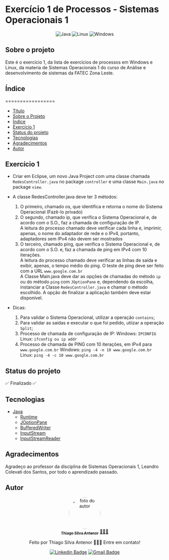 # Exercício 1 de Processos - Sistemas Operacionais 1

<div align="center">
  
![Java](https://img.shields.io/badge/java-%23ED8B00.svg?style=for-the-badge&logo=openjdk&logoColor=white)
![Linux](https://img.shields.io/badge/Linux-000?style=for-the-badge&logo=linux&logoColor=FCC624)
![Windows](https://img.shields.io/badge/Windows-000?style=for-the-badge&logo=windows&logoColor=2CA5E0)

</div>

## Sobre o projeto
Este é o exercício 1, da lista de exercícios de processos em Windows e Linux, da materia de Sistemas Operacionais 1 do curso de Análise e desenvolvimento de sistemas da FATEC Zona Leste.

## Índice
=================
<!--ts-->
* [Título](#exercício-1-de-processos---sistemas-operacionais-1)
* [Sobre o Projeto](#sobre-o-projeto)
* [Índice](#índice)
* [Exercício 1](#exercício-1)
* [Status do projeto](#status-do-projeto)
* [Tecnologias](#tecnologias)
* [Agradecimentos](#agradecimentos)
* [Autor](#autor)
<!--te-->

## Exercício 1
* Criar em Eclipse, um novo Java Project com uma classe chamada `RedesController.java` no
package `controller` e uma classe `Main.java` no package `view`.

* A classe RedesController.java deve ter 3 métodos:
  1) O primeiro, chamado os, que identifica e retorna o nome do Sistema Operacional (Fazê-lo
  privado)
  2) O segundo, chamado ip, que verifica o Sistema Operacional e, de acordo com o S.O., faz a
  chamada de configuração de IP.<br>A leitura do processo chamado deve verificar cada linha e, imprimir, apenas, o nome do
  adaptador de rede e o IPv4, portanto, adaptadores sem IPv4 não devem ser mostrados
  3) O terceiro, chamado ping, que verifica o Sistema Operacional e, de acordo com o S.O. e, faz a
  chamada de ping em IPv4 com 10 iterações.<br>
  A leitura do processo chamado deve verificar as linhas de saída e exibir, apenas, o tempo médio
  do ping. O teste de ping deve ser feito com a URL `www.google.com.br` <br>
  A Classe Main.java deve dar as opções de chamadas do método `ip` ou do método `ping` com
  `JOptionPane` e, dependendo da escolha, instanciar a Classe `RedesController.java` e chamar o
  método escolhido. A opção de finalizar a aplicação também deve estar disponível.

* Dicas:
  1) Para validar o Sistema Operacional, utilizar a operação `contains`;
  2) Para validar as saídas e executar o que foi pedido, utiizar a operação `Split`;
  3) Processo de chamada de configuração de IP:
  Windows: `IPCONFIG`
  Linux: `ifconfig ou ip addr`
  4) Processo de chamada de PING com 10 iterações, em IPv4 para `www.google.com.br`
  Windows: `ping -4 -n 10 www.google.com.br`
  Linux: `ping -4 -c 10 www.google.com.br`


## Status do projeto
✅ Finalizado ✅

## Tecnologias
- [Java](https://www.oracle.com/br/java/)
  - [Runtime](https://docs.oracle.com/javase/8/docs/api/java/lang/Runtime.html)
  - [JOptionPane](https://docs.oracle.com/javase/8/docs/api/javax/swing/JOptionPane.html)
  - [BufferedWriter](https://docs.oracle.com/javase/8/docs/api/java/io/BufferedWriter.html)
  - [InputStream](https://docs.oracle.com/javase/8/docs/api/java/io/InputStream.html)
  - [InputStreamReader](https://docs.oracle.com/javase/8/docs/api/java/io/InputStreamReader.html)

## Agradecimentos
Agradeço ao professor da disciplina de Sistemas Operacionais 1, Leandro Colevati dos Santos, por todo o aprendizado passado.

## Autor

<div align="center">
<a href="https://www.linkedin.com/in/thiago-antenor/">
<img style="border-radius: 50%;" src="https://avatars.githubusercontent.com/u/99970279?v=4" width="100px;" alt="foto do autor"/>
 <br />
 <sub><b>Thiago Silva Antenor</b></sub></a> <a href="https://www.linkedin.com/in/thiago-antenor/" title="Linkedin"> 🧑🏾‍💻</a>


Feito por Thiago Silva Antenor 👨🏾‍💻 Entre em contato!

[![Linkedin Badge](https://img.shields.io/badge/-Thiago-blue?style=flat-square&logo=Linkedin&logoColor=white&link=https://www.linkedin.com/in/thiago-antenor/)](https://www.linkedin.com/in/thiago-antenor/) 
[![Gmail Badge](https://img.shields.io/badge/-thiagoantenor31@gmail.com-c14438?style=flat-square&logo=Gmail&logoColor=white&link=mailto:thiagoantenor31.com)](mailto:thiagoantenor31.com)
</div>
